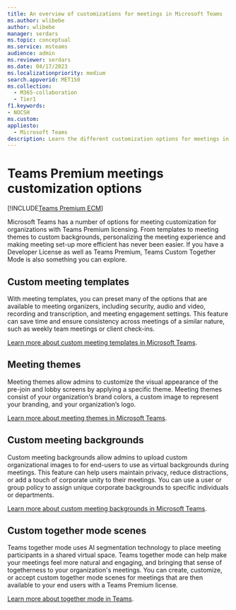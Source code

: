 ```yaml
---
title: An overview of customizations for meetings in Microsoft Teams
ms.author: wlibebe
author: wlibebe
manager: serdars
ms.topic: conceptual
ms.service: msteams
audience: admin
ms.reviewer: serdars
ms.date: 04/17/2023
ms.localizationpriority: medium
search.appverid: MET150
ms.collection:
  - M365-collaboration
  - Tier1
f1.keywords:
- NOCSH
ms.custom:
appliesto:
  - Microsoft Teams
description: Learn the different customization options for meetings in Microsoft Teams, and where you can go for more detailed steps.
---
```


# Teams Premium meetings customization options

[!INCLUDE[Teams Premium ECM](includes/teams-premium-ecm.md)]

Microsoft Teams has a number of options for meeting customization for organizations with Teams Premium licensing. From templates to meeting themes to custom backgrounds, personalizing the meeting experience and making meeting set-up more efficient has never been easier. If you have a Developer License as well as Teams Premium, Teams Custom Together Mode is also something you can explore.

## Custom meeting templates

With meeting templates, you can preset many of the options that are available to meeting organizers, including security, audio and video, recording and transcription, and meeting engagement settings. This feature can save time and ensure consistency across meetings of a similar nature, such as weekly team meetings or client check-ins.

[Learn more about custom meeting templates in Microsoft Teams](custom-meeting-templates-overview.md).

## Meeting themes

Meeting themes allow admins to customize the visual appearance of the pre-join and lobby screens by applying a specific theme. Meeting themes consist of your organization’s brand colors, a custom image to represent your branding, and your organization’s logo.

[Learn more about meeting themes in Microsoft Teams](meeting-themes.md).

## Custom meeting backgrounds

Custom meeting backgrounds allow admins to upload custom organizational images to for end-users to use as virtual backgrounds during meetings. This feature can help users maintain privacy, reduce distractions, or add a touch of corporate unity to their meetings. You can use a user or group policy to assign unique corporate backgrounds to specific individuals or departments.

[Learn more about custom meeting backgrounds in Microsoft Teams](custom-meeting-backgrounds.md).

## Custom together mode scenes

Teams together mode uses AI segmentation technology to place meeting participants in a shared virtual space. Teams together mode can help make your meetings feel more natural and engaging, and bringing that sense of togetherness to your organization's meetings. You can create, customize, or accept custom together mode scenes for meetings that are then available to your end users with a Teams Premium license.

[Learn more about together mode in Teams](/microsoftteams/platform/apps-in-teams-meetings/teams-together-mode).
